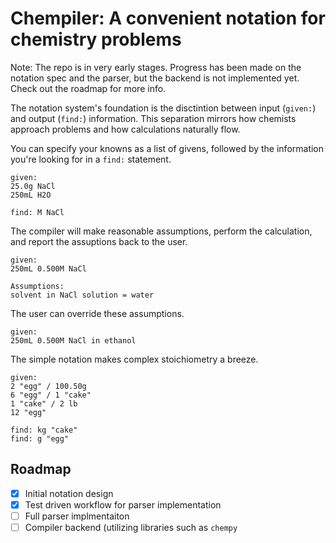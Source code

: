 # Chempiler: A convenient notation for chemistry problems

Note: The repo is in very early stages. Progress has been made on the notation spec and the parser, but the backend is not implemented yet. Check out the roadmap for more info.

The notation system's foundation is the disctintion between input (`given:`) and output (`find:`) information. This separation mirrors how chemists approach problems and how calculations naturally flow.

You can specify your knowns as a list of givens, followed by the information you're looking for in a `find:` statement.
```
given:
25.0g NaCl
250mL H2O
   
find: M NaCl
```

The compiler will make reasonable assumptions, perform the calculation, and report the assuptions back to the user. 
```
given:
250mL 0.500M NaCl
```
```
Assumptions:
solvent in NaCl solution = water
```

The user can override these assumptions.
```
given:
250mL 0.500M NaCl in ethanol
```

The simple notation makes complex stoichiometry a breeze.
```
given:
2 "egg" / 100.50g
6 "egg" / 1 "cake"
1 "cake" / 2 lb
12 "egg"

find: kg "cake"
find: g "egg"
```

## Roadmap
- [X] Initial notation design
- [X] Test driven workflow for parser implementation
- [ ] Full parser implmentaiton
- [ ] Compiler backend (utilizing libraries such as `chempy`
